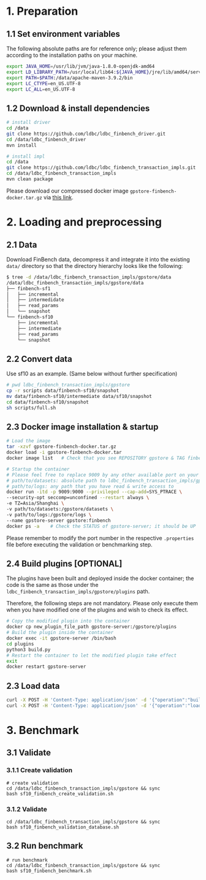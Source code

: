 # 1. Preparation

## 1.1 Set environment variables

The following absolute paths are for reference only; please adjust them according to the installation paths on your machine.

```Bash
export JAVA_HOME=/usr/lib/jvm/java-1.8.0-openjdk-amd64
export LD_LIBRARY_PATH=/usr/local/lib64:${JAVA_HOME}/jre/lib/amd64/server
export PATH=$PATH:/data/apache-maven-3.9.2/bin
export LC_CTYPE=en_US.UTF-8
export LC_ALL=en_US.UTF-8
```

## 1.2 Download & install dependencies

```bash
# install driver
cd /data
git clone https://github.com/ldbc/ldbc_finbench_driver.git
cd /data/ldbc_finbench_driver
mvn install

# install impl
cd /data
git clone https://github.com/ldbc/ldbc_finbench_transaction_impls.git
cd /data/ldbc_finbench_transaction_impls
mvn clean package
```

Please download our compressed docker image `gpstore-finbench-docker.tar.gz` via [this link](https://disk.pku.edu.cn/link/AA387A00AC18BB464FA58F26F3C37E5CE0).

# 2. Loading and preprocessing

## 2.1 Data

Download FinBench data, decompress it and integrate it into the existing `data/` directory so that the directory hierarchy looks like the following:

```bash
$ tree -d /data/ldbc_finbench_transaction_impls/gpstore/data
/data/ldbc_finbench_transaction_impls/gpstore/data
├── finbench-sf1
│   ├── incremental
│   ├── intermedidate
│   ├── read_params
│   └── snapshot
└── finbench-sf10
    ├── incremental
    ├── intermediate
    ├── read_params
    └── snapshot
```

## 2.2 Convert data

Use sf10 as an example. (Same below without further specification)

```bash
# pwd ldbc_finbench_transaction_impls/gpstore
cp -r scripts data/finbench-sf10/snapshot
mv data/finbench-sf10/intermediate data/sf10/snapshot
cd data/finbench-sf10/snapshot
sh scripts/full.sh
```

## 2.3 Docker image installation & startup

```bash
# Load the image
tar -xzvf gpstore-finbench-docker.tar.gz
docker load -i gpstore-finbench-docker.tar
docker image list	# Check that you see REPOSITORY gpstore & TAG finbench

# Startup the container
# Please feel free to replace 9009 by any other available port on your machine; change driver's configuration accordingly (We assume the port is 9090 in the following instructions)
# path/to/datasets: absolute path to ldbc_finbench_transaction_impls/gpstore/data/
# path/to/logs: any path that you have read & write access to
docker run -itd -p 9009:9000 --privileged --cap-add=SYS_PTRACE \
--security-opt seccomp=unconfined --restart always \
-e TZ=Asia/Shanghai \
-v path/to/datasets:/gpstore/datasets \
-v path/to/logs:/gpstore/logs \
--name gpstore-server gpstore:finbench
docker ps -a	# Check the STATUS of gpstore-server; it should be UP
```

Please remember to modify the port number in the respective `.properties` file before executing the validation or benchmarking step.

## 2.4 Build plugins [OPTIONAL]

The plugins have been built and deployed inside the docker container; the code is the same as those under the `ldbc_finbench_transaction_impls/gpstore/plugins` path.

Therefore, the following steps are not mandatory. Please only execute them when you have modified one of the plugins and wish to check its effect.

```bash
# Copy the modified plugin into the container
docker cp new_plugin_file_path gpstore-server:/gpstore/plugins
# Build the plugin inside the container
docker exec -it gpstore-server /bin/bash
cd plugins
python3 build.py
# Restart the container to let the modified plugin take effect
exit
docker restart gpstore-server
```

## 2.3 Load data

```bash
curl -X POST -H 'Content-Type: application/json' -d '{"operation":"build","username":"root","password":"123456","db_name":"finbench-sf10"}' http://127.0.0.1:9009/grpc/api
curl -X POST -H 'Content-Type: application/json' -d '{"operation":"load","username":"root","password":"123456","db_name":"finbench-sf10"}' http://127.0.0.1:9009/grpc/api
```

# 3. Benchmark

## 3.1 Validate

### 3.1.1 Create validation

```shell
# create validation
cd /data/ldbc_finbench_transaction_impls/gpstore && sync
bash sf10_finbench_create_validation.sh
```

### 3.1.2 Validate

```shell
cd /data/ldbc_finbench_transaction_impls/gpstore && sync
bash sf10_finbench_validation_database.sh
```

## 3.2 Run benchmark

```shell
# run benchmark
cd /data/ldbc_finbench_transaction_impls/gpstore && sync
bash sf10_finbench_benchmark.sh
```
